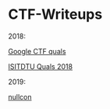 # CTF-Writeups

2018:

[Google CTF quals](./Google%20CTF%20Quals%202018/README.md)

[ISITDTU Quals 2018](./ISITDTU%20Quals%202018/README.md)

2019: 

[nullcon](./nullcon/README.md)
